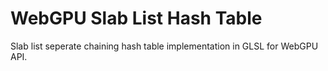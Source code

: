 # WebGPU Slab List Hash Table
Slab list seperate chaining hash table implementation in GLSL for WebGPU API.
